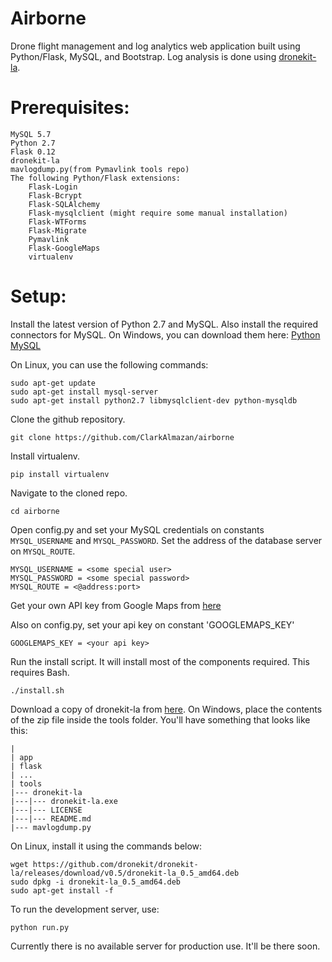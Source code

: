 # Airborne
Drone flight management and log analytics web application built using Python/Flask, MySQL, and Bootstrap.
Log analysis is done using [dronekit-la](la.dronekit.io).

Prerequisites:
======
	MySQL 5.7	
	Python 2.7
	Flask 0.12
	dronekit-la
	mavlogdump.py(from Pymavlink tools repo)	
	The following Python/Flask extensions:		
		Flask-Login
		Flask-Bcrypt
		Flask-SQLAlchemy	
		Flask-mysqlclient (might require some manual installation)
		Flask-WTForms
		Flask-Migrate
		Pymavlink
		Flask-GoogleMaps
		virtualenv

Setup:
======

Install the latest version of Python 2.7 and MySQL. Also install the required connectors for MySQL.
On Windows, you can download them here: [Python](https://www.python.org/downloads/windows/) [MySQL](https://dev.mysql.com/downloads/mysql/)

On Linux, you can use the following commands:

	sudo apt-get update
	sudo apt-get install mysql-server
	sudo apt-get install python2.7 libmysqlclient-dev python-mysqldb

Clone the github repository. 

	git clone https://github.com/ClarkAlmazan/airborne
Install virtualenv.

	pip install virtualenv

Navigate to the cloned repo.

	cd airborne

Open config.py and set your MySQL credentials on constants `MYSQL_USERNAME` and `MYSQL_PASSWORD`. Set the address of the database server on `MYSQL_ROUTE`.

	MYSQL_USERNAME = <some special user>
	MYSQL_PASSWORD = <some special password>
	MYSQL_ROUTE = <@address:port>
Get your own API key from Google Maps from [here](https://developers.google.com/maps/documentation/javascript/get-api-key)

Also on config.py, set your api key on constant 'GOOGLEMAPS_KEY'

	GOOGLEMAPS_KEY = <your api key>
Run the install script. It will install most of the components required. This requires Bash.

	./install.sh
Download a copy of dronekit-la from [here](https://github.com/dronekit/dronekit-la/releases/latest). 
On Windows, place the contents of the zip file inside the tools folder. You'll have something that looks like this:

	|
	| app
	| flask
	| ...
	| tools
	|--- dronekit-la
	|---|--- dronekit-la.exe
	|---|--- LICENSE
	|---|--- README.md
	|--- mavlogdump.py

On Linux, install it using the commands below:

	wget https://github.com/dronekit/dronekit-la/releases/download/v0.5/dronekit-la_0.5_amd64.deb
	sudo dpkg -i dronekit-la_0.5_amd64.deb
	sudo apt-get install -f


To run the development server, use:

	python run.py
Currently there is no available server for production use. It'll be there soon.

